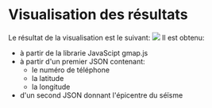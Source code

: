 # Visualisation des résultats
Le résultat de la visualisation est le suivant:
![](http://i61.tinypic.com/2gte0xz.png)
Il est obtenu:
- à partir de la librarie JavaScipt gmap.js
- à partir d'un premier JSON contenant:
  - le numéro de téléphone
  - la latitude
  - la longitude
- d'un second JSON donnant l'épicentre du séïsme
